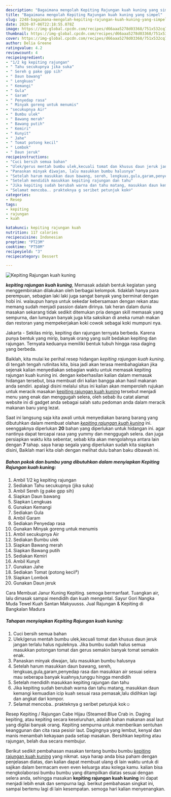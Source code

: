 ```yaml
---
description: "Bagaimana mengolah Kepiting Rajungan kuah kuning yang simpel"
title: "Bagaimana mengolah Kepiting Rajungan kuah kuning yang simpel"
slug: 2248-bagaimana-mengolah-kepiting-rajungan-kuah-kuning-yang-simpel
date: 2020-07-06T22:18:55.078Z
image: https://img-global.cpcdn.com/recipes/d66aaa5278d03368/751x532cq70/kepiting-rajungan-kuah-kuning-foto-resep-utama.jpg
thumbnail: https://img-global.cpcdn.com/recipes/d66aaa5278d03368/751x532cq70/kepiting-rajungan-kuah-kuning-foto-resep-utama.jpg
cover: https://img-global.cpcdn.com/recipes/d66aaa5278d03368/751x532cq70/kepiting-rajungan-kuah-kuning-foto-resep-utama.jpg
author: Delia Greene
ratingvalue: 4.2
reviewcount: 4
recipeingredient:
- "1/2 kg kepiting rajungan"
- " Tahu secukupnya jika suka"
- " Sereh g pake gpp sih"
- " Daun bawang"
- " Lengkuas"
- " Kemangi"
- " Gula"
- " Garam"
- " Penyedap rasa"
- " Minyak goreng untuk menumis"
- "secukupnya Air"
- " Bumbu ulek"
- " Bawang merah"
- " Bawang putih"
- " Kemiri"
- " Kunyit"
- " Jahe"
- " Tomat potong kecil"
- " Lombok"
- " Daun jeruk"
recipeinstructions:
- "Cuci bersih semua bahan"
- "Ulek/gerus mentah bumbu ulek,kecuali tomat dan khusus daun jeruk jangan terlalu halus nguleknya. Jika bumbu sudah halus semua masukkan potongan tomat dan gerus semakin banyak tomat semakin enak."
- "Panaskan minyak diwajan, lalu masukkan bumbu halusnya"
- "Setelah harum masukkan daun bawang, sereh, lengkuas,gula,garam,penyedap rasa dan masukkan air sesuai selera mau seberapa banyak kuahnya,tunggu hingga mendidih"
- "Setelah mendidih masukkan kepiting rajungan dan tahu"
- "Jika kepiting sudah berubah warna dan tahu matang, masukkan daun kemangi kemuadian icip kuah sesuai rasa pemasak,lalu didihkan lagi dan angkat dari kompor."
- "Selamat mencoba.. prakteknya g seribet petunjuk kok☺"
categories:
- Resep
tags:
- kepiting
- rajungan
- kuah

katakunci: kepiting rajungan kuah 
nutrition: 117 calories
recipecuisine: Indonesian
preptime: "PT23M"
cooktime: "PT50M"
recipeyield: "3"
recipecategory: Dessert

---
```



![Kepiting Rajungan kuah kuning](https://img-global.cpcdn.com/recipes/d66aaa5278d03368/751x532cq70/kepiting-rajungan-kuah-kuning-foto-resep-utama.jpg)

<b><i>kepiting rajungan kuah kuning</i></b>, Memasak adalah bentuk kegiatan yang menggembirakan dilakukan oleh berbagai kelompok. tidaklah hanya para perempuan, sebagian laki laki juga sangat banyak yang berminat dengan hobi ini. walaupun hanya untuk sekedar kebersamaan dengan rekan atau memang sudah menjadi passion dalam dirinya. tak heran dalam dunia masakan sekarang tidak sedikit ditemukan pria dengan skill memasak yang sempurna, dan lumayan banyak juga kita saksikan di aneka rumah makan dan restoran yang mempekerjakan koki cowok sebagai koki mumpuni nya.

Jakarta - Sekilas mirip, kepiting dan rajungan ternyata berbeda. Karena punya bentuk yang mirip, banyak orang yang sulit bedakan kepiting dan rajungan. Ternyata keduanya memiliki bentuk tubuh hingga rasa daging yang berbeda.

Baiklah, kita mulai ke perihal resep hidangan <i>kepiting rajungan kuah kuning</i>. di tengah tengah rutinitas kita, bisa jadi akan terasa membahagiakan jika sejenak kalian menyediakan sebagian waktu untuk memasak kepiting rajungan kuah kuning ini. dengan keberhasilan kalian dalam memasak hidangan tersebut, bisa membuat diri kalian bangga akan hasil makanan anda sendiri. apalagi disini melalui situs ini kalian akan memperoleh rujukan untuk meracik masakan <u>kepiting rajungan kuah kuning</u> tersebut menjadi menu yang enak dan menggugah selera, oleh sebab itu catat alamat website ini di gadget anda sebagai salah satu pedoman anda dalam meracik makanan baru yang lezat.


Saat ini langsung saja kita awali untuk menyediakan barang barang yang dibutuhkan dalam membuat olahan <u><i>kepiting rajungan kuah kuning</i></u> ini. seenggaknya diperlukan <b>20</b> bahan yang diperlukan untuk hidangan ini. agar nantinya dapat tercapai rasa yang yummy dan menggugah selera. dan juga persiapkan waktu kita sebentar, sebab kita akan mengolahnya antara lain dengan <b>7</b> tahap. saya harap segala yang diperlukan sudah kita siapkan disini, Baiklah mari kita olah dengan melihat dulu bahan baku dibawah ini.

<!--inarticleads1-->

##### Bahan pokok dan bumbu yang dibutuhkan dalam menyiapkan Kepiting Rajungan kuah kuning:

1. Ambil 1/2 kg kepiting rajungan
1. Sediakan  Tahu secukupnya (jika suka)
1. Ambil  Sereh (g pake gpp sih)
1. Siapkan  Daun bawang
1. Siapkan  Lengkuas
1. Gunakan  Kemangi
1. Sediakan  Gula
1. Ambil  Garam
1. Sediakan  Penyedap rasa
1. Gunakan  Minyak goreng untuk menumis
1. Ambil secukupnya Air
1. Sediakan  Bumbu ulek
1. Siapkan  Bawang merah
1. Siapkan  Bawang putih
1. Sediakan  Kemiri
1. Ambil  Kunyit
1. Gunakan  Jahe
1. Sediakan  Tomat (potong kecil²)
1. Siapkan  Lombok
1. Gunakan  Daun jeruk


Cara Membuat Janur Kuning Kepiting. semoga bermanfaat. Tuangkan air, lalu dimasak sampai mendidih dan kuah mengental. Sayur Gori Nangka Muda Tewel Kuah Santan Makyuusss. Jual Rajungan &amp; Kepiting di Bangkalan Madura 

<!--inarticleads2-->

##### Tahapan menyiapkan Kepiting Rajungan kuah kuning:

1. Cuci bersih semua bahan
1. Ulek/gerus mentah bumbu ulek,kecuali tomat dan khusus daun jeruk jangan terlalu halus nguleknya. Jika bumbu sudah halus semua masukkan potongan tomat dan gerus semakin banyak tomat semakin enak.
1. Panaskan minyak diwajan, lalu masukkan bumbu halusnya
1. Setelah harum masukkan daun bawang, sereh, lengkuas,gula,garam,penyedap rasa dan masukkan air sesuai selera mau seberapa banyak kuahnya,tunggu hingga mendidih
1. Setelah mendidih masukkan kepiting rajungan dan tahu
1. Jika kepiting sudah berubah warna dan tahu matang, masukkan daun kemangi kemuadian icip kuah sesuai rasa pemasak,lalu didihkan lagi dan angkat dari kompor.
1. Selamat mencoba.. prakteknya g seribet petunjuk kok☺


Resep Kepiting / Rajungan Cabe Hijau (Steamed Blue Crab in. Daging kepiting, atau kepiting secara keseluruhan, adalah bahan makanan asal laut yang digilai banyak orang. Kepiting sempurna untuk memberikan sentuhan keanggunan dan cita rasa pesisir laut. Dagingnya yang lembut, kenyal dan manis menambah kekayaan pada setiap masakan. Bersihkan kepiting atau rajungan, belah dua secara membujur. 

Berikut sedikit pembahasan masakan tentang bumbu bumbu <u>kepiting rajungan kuah kuning</u> yang nikmat. saya harap anda bisa paham dengan penjelasan diatas, dan kalian dapat membuat ulang di lain waktu untuk di sajikan dalam bermacam even even keluarga atau kolega kamu. kalian bisa mengkolaborasi bumbu bumbu yang ditampilkan diatas sesuai dengan selera anda, sehingga masakan <b>kepiting rajungan kuah kuning</b> ini dapat menjadi lebih enak dan sempurna lagi. berikut pembahasan singkat ini, sampai bertemu lagi di lain kesempatan. semoga hari kalian menyenangkan.

